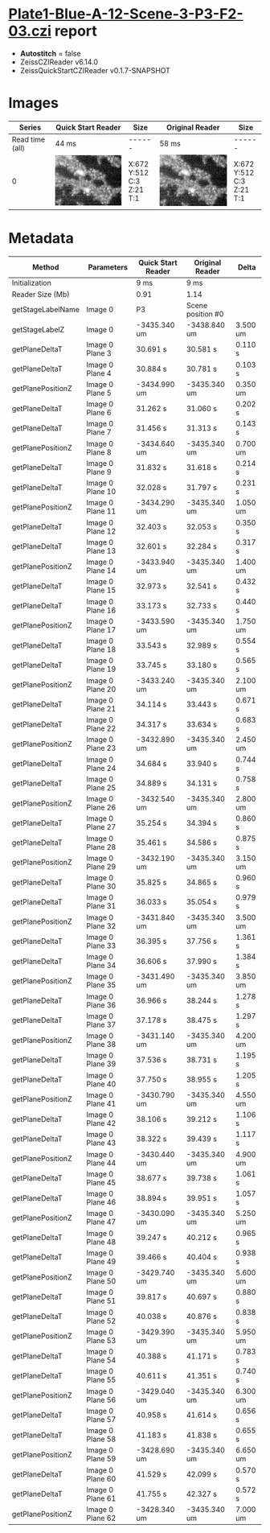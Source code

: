 # [Plate1-Blue-A-12-Scene-3-P3-F2-03.czi](https://downloads.openmicroscopy.org/images/Zeiss-CZI/idr0011/Plate1-Blue-A_TS-Stinger/Plate1-Blue-A-12-Scene-3-P3-F2-03.czi) report
 - **Autostitch** = false
 - ZeissCZIReader v6.14.0
 - ZeissQuickStartCZIReader v0.1.7-SNAPSHOT

# Images 

| Series            | Quick Start Reader | Size | Original Reader | Size |
|-------------------|--------------------|------|-----------------|------|
| Read time (all)   |44 ms|------|58 ms|------|
|0|![Plate1-Blue-A-12-Scene-3-P3-F2-03.quick_true.flat_true.stitch_false.series_0.jpg](Plate1-Blue-A-12-Scene-3-P3-F2-03/Plate1-Blue-A-12-Scene-3-P3-F2-03.quick_true.flat_true.stitch_false.series_0.jpg)|X:672<br>Y:512<br>C:3<br>Z:21<br>T:1|![Plate1-Blue-A-12-Scene-3-P3-F2-03.quick_false.flat_true.stitch_false.series_0.jpg](Plate1-Blue-A-12-Scene-3-P3-F2-03/Plate1-Blue-A-12-Scene-3-P3-F2-03.quick_false.flat_true.stitch_false.series_0.jpg)|X:672<br>Y:512<br>C:3<br>Z:21<br>T:1|

# Metadata

|  Method            | Parameters       | Quick Start Reader | Original Reader | Delta  |
| -------------------|------------------|--------------------|-----------------|------- |
| Initialization     |                  |9 ms|9 ms|        |
| Reader Size (Mb)     |                  |0.91|1.14|        |
| getStageLabelName| Image 0 | P3| Scene position #0| |
| getStageLabelZ| Image 0 | -3435.340 um | -3438.840 um | 3.500 um |
| getPlaneDeltaT| Image 0 Plane 3 |  30.691 s |  30.581 s | 0.110 s |
| getPlaneDeltaT| Image 0 Plane 4 |  30.884 s |  30.781 s | 0.103 s |
| getPlanePositionZ| Image 0 Plane 5 | -3434.990 um | -3435.340 um | 0.350 um |
| getPlaneDeltaT| Image 0 Plane 6 |  31.262 s |  31.060 s | 0.202 s |
| getPlaneDeltaT| Image 0 Plane 7 |  31.456 s |  31.313 s | 0.143 s |
| getPlanePositionZ| Image 0 Plane 8 | -3434.640 um | -3435.340 um | 0.700 um |
| getPlaneDeltaT| Image 0 Plane 9 |  31.832 s |  31.618 s | 0.214 s |
| getPlaneDeltaT| Image 0 Plane 10 |  32.028 s |  31.797 s | 0.231 s |
| getPlanePositionZ| Image 0 Plane 11 | -3434.290 um | -3435.340 um | 1.050 um |
| getPlaneDeltaT| Image 0 Plane 12 |  32.403 s |  32.053 s | 0.350 s |
| getPlaneDeltaT| Image 0 Plane 13 |  32.601 s |  32.284 s | 0.317 s |
| getPlanePositionZ| Image 0 Plane 14 | -3433.940 um | -3435.340 um | 1.400 um |
| getPlaneDeltaT| Image 0 Plane 15 |  32.973 s |  32.541 s | 0.432 s |
| getPlaneDeltaT| Image 0 Plane 16 |  33.173 s |  32.733 s | 0.440 s |
| getPlanePositionZ| Image 0 Plane 17 | -3433.590 um | -3435.340 um | 1.750 um |
| getPlaneDeltaT| Image 0 Plane 18 |  33.543 s |  32.989 s | 0.554 s |
| getPlaneDeltaT| Image 0 Plane 19 |  33.745 s |  33.180 s | 0.565 s |
| getPlanePositionZ| Image 0 Plane 20 | -3433.240 um | -3435.340 um | 2.100 um |
| getPlaneDeltaT| Image 0 Plane 21 |  34.114 s |  33.443 s | 0.671 s |
| getPlaneDeltaT| Image 0 Plane 22 |  34.317 s |  33.634 s | 0.683 s |
| getPlanePositionZ| Image 0 Plane 23 | -3432.890 um | -3435.340 um | 2.450 um |
| getPlaneDeltaT| Image 0 Plane 24 |  34.684 s |  33.940 s | 0.744 s |
| getPlaneDeltaT| Image 0 Plane 25 |  34.889 s |  34.131 s | 0.758 s |
| getPlanePositionZ| Image 0 Plane 26 | -3432.540 um | -3435.340 um | 2.800 um |
| getPlaneDeltaT| Image 0 Plane 27 |  35.254 s |  34.394 s | 0.860 s |
| getPlaneDeltaT| Image 0 Plane 28 |  35.461 s |  34.586 s | 0.875 s |
| getPlanePositionZ| Image 0 Plane 29 | -3432.190 um | -3435.340 um | 3.150 um |
| getPlaneDeltaT| Image 0 Plane 30 |  35.825 s |  34.865 s | 0.960 s |
| getPlaneDeltaT| Image 0 Plane 31 |  36.033 s |  35.054 s | 0.979 s |
| getPlanePositionZ| Image 0 Plane 32 | -3431.840 um | -3435.340 um | 3.500 um |
| getPlaneDeltaT| Image 0 Plane 33 |  36.395 s |  37.756 s | 1.361 s |
| getPlaneDeltaT| Image 0 Plane 34 |  36.606 s |  37.990 s | 1.384 s |
| getPlanePositionZ| Image 0 Plane 35 | -3431.490 um | -3435.340 um | 3.850 um |
| getPlaneDeltaT| Image 0 Plane 36 |  36.966 s |  38.244 s | 1.278 s |
| getPlaneDeltaT| Image 0 Plane 37 |  37.178 s |  38.475 s | 1.297 s |
| getPlanePositionZ| Image 0 Plane 38 | -3431.140 um | -3435.340 um | 4.200 um |
| getPlaneDeltaT| Image 0 Plane 39 |  37.536 s |  38.731 s | 1.195 s |
| getPlaneDeltaT| Image 0 Plane 40 |  37.750 s |  38.955 s | 1.205 s |
| getPlanePositionZ| Image 0 Plane 41 | -3430.790 um | -3435.340 um | 4.550 um |
| getPlaneDeltaT| Image 0 Plane 42 |  38.106 s |  39.212 s | 1.106 s |
| getPlaneDeltaT| Image 0 Plane 43 |  38.322 s |  39.439 s | 1.117 s |
| getPlanePositionZ| Image 0 Plane 44 | -3430.440 um | -3435.340 um | 4.900 um |
| getPlaneDeltaT| Image 0 Plane 45 |  38.677 s |  39.738 s | 1.061 s |
| getPlaneDeltaT| Image 0 Plane 46 |  38.894 s |  39.951 s | 1.057 s |
| getPlanePositionZ| Image 0 Plane 47 | -3430.090 um | -3435.340 um | 5.250 um |
| getPlaneDeltaT| Image 0 Plane 48 |  39.247 s |  40.212 s | 0.965 s |
| getPlaneDeltaT| Image 0 Plane 49 |  39.466 s |  40.404 s | 0.938 s |
| getPlanePositionZ| Image 0 Plane 50 | -3429.740 um | -3435.340 um | 5.600 um |
| getPlaneDeltaT| Image 0 Plane 51 |  39.817 s |  40.697 s | 0.880 s |
| getPlaneDeltaT| Image 0 Plane 52 |  40.038 s |  40.876 s | 0.838 s |
| getPlanePositionZ| Image 0 Plane 53 | -3429.390 um | -3435.340 um | 5.950 um |
| getPlaneDeltaT| Image 0 Plane 54 |  40.388 s |  41.171 s | 0.783 s |
| getPlaneDeltaT| Image 0 Plane 55 |  40.611 s |  41.351 s | 0.740 s |
| getPlanePositionZ| Image 0 Plane 56 | -3429.040 um | -3435.340 um | 6.300 um |
| getPlaneDeltaT| Image 0 Plane 57 |  40.958 s |  41.614 s | 0.656 s |
| getPlaneDeltaT| Image 0 Plane 58 |  41.183 s |  41.838 s | 0.655 s |
| getPlanePositionZ| Image 0 Plane 59 | -3428.690 um | -3435.340 um | 6.650 um |
| getPlaneDeltaT| Image 0 Plane 60 |  41.529 s |  42.099 s | 0.570 s |
| getPlaneDeltaT| Image 0 Plane 61 |  41.755 s |  42.327 s | 0.572 s |
| getPlanePositionZ| Image 0 Plane 62 | -3428.340 um | -3435.340 um | 7.000 um |
